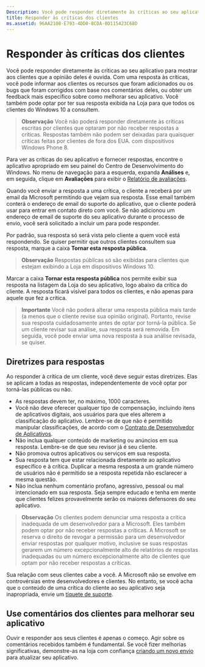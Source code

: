 ```yaml
---
Description: Você pode responder diretamente às críticas ao seu aplicativo para mostrar aos clientes que a opinião deles é ouvida.
title: Responder às críticas dos clientes
ms.assetid: 96AA2108-E793-4DD0-8CDA-0D115423C68D
---
```


# Responder às críticas dos clientes


Você pode responder diretamente às críticas ao seu aplicativo para mostrar aos clientes que a opinião deles é ouvida. Com uma resposta às críticas, você pode informar aos clientes os recursos que foram adicionados ou os bugs que foram corrigidos com base nos comentários deles, ou obter um feedback mais específico sobre como melhorar seu aplicativo. Você também pode optar por ter sua resposta exibida na Loja para que todos os clientes do Windows 10 a consultem.

> **Observação**  Você não poderá responder diretamente às críticas escritas por clientes que optaram por não receber respostas a críticas. Respostas também não podem ser deixadas para quaisquer críticas feitas por clientes de fora dos EUA. com dispositivos Windows Phone 8.

Para ver as críticas do seu aplicativo e fornecer respostas, encontre o aplicativo apropriado em seu painel do Centro de Desenvolvimento do Windows. No menu de navegação para a esquerda, expanda **Análises** e, em seguida, clique em **Avaliações** para exibir o [Relatório de avaliações](reviews-report.md).

Quando você enviar a resposta a uma crítica, o cliente a receberá por um email da Microsoft permitindo que vejam sua resposta. Esse email também conterá o endereço de email do suporte do aplicativo, que o cliente poderá usar para entrar em contato direto com você. Se não adicionou um endereço de email de suporte do seu aplicativo durante o processo de envio, você será solicitado a incluir um para pode responder.

Por padrão, sua resposta só será vista pelo cliente a quem você está respondendo. Se quiser permitir que outros clientes consultem sua resposta, marque a caixa **Tornar esta resposta pública**.

> **Observação**   Respostas públicas só são exibidas para clientes que estejam exibindo a Loja em dispositivos Windows 10.

Marcar a caixa **Tornar esta resposta pública** nos permite exibir sua resposta na listagem da Loja do seu aplicativo, logo abaixo da crítica do cliente. A resposta ficará visível para todos os clientes, e não apenas para aquele que fez a crítica.

> **Importante**  Você não poderá alterar uma resposta pública mais tarde (a menos que o cliente revise sua opinião original). Portanto, revise sua resposta cuidadosamente antes de optar por torná-la pública. Se um cliente revisar sua análise, sua resposta será removida. Em seguida, você pode enviar uma nova resposta à sua análise revisada, se quiser.

## Diretrizes para respostas


Ao responder à crítica de um cliente, você deve seguir estas diretrizes. Elas se aplicam a todas as respostas, independentemente de você optar por torná-las públicas ou não.

-   As respostas devem ter, no máximo, 1000 caracteres.
-   Você não deve oferecer qualquer tipo de compensação, incluindo itens de aplicativos digitais, aos usuários para que eles alterem a classificação do aplicativo. Lembre-se de que não é permitido manipular classificações, de acordo com o [Contrato de Desenvolvedor de Aplicativos](https://msdn.microsoft.com/library/windows/apps/hh694058).
-   Não inclua qualquer conteúdo de marketing ou anúncios em sua resposta. Lembre-se de que seu revisor já é seu cliente.
-   Não promova outros aplicativos ou serviços em sua resposta.
-   Sua resposta tem que estar relacionada diretamente ao aplicativo específico e à crítica. Duplicar a mesma resposta a um grande número de usuários não é permitido se a resposta repetida não esclarecer a mesma questão.
-   Não inclua nenhum comentário profano, agressivo, pessoal ou mal intencionado em sua resposta. Seja sempre educado e tenha em mente que clientes felizes provavelmente serão os maiores defensores do seu aplicativo.

> **Observação**  Os clientes podem denunciar uma resposta a crítica inadequada de um desenvolvedor para a Microsoft. Eles também podem optar por não receber respostas a críticas.
A Microsoft se reserva o direito de revogar a permissão para um desenvolvedor enviar respostas por qualquer motivo, inclusive se suas respostas gerarem um número excepcionalmente alto de relatórios de respostas inadequadas ou um número excepcionalmente alto de clientes que optam por não receber respostas a críticas.

Sua relação com seus clientes cabe a você. A Microsoft não se envolve em controvérsias entre desenvolvedores e clientes. No entanto, se você acha que o conteúdo de uma crítica do cliente ao seu aplicativo seja inapropriada, envie um [tíquete de suporte](http://go.microsoft.com/fwlink/p/?LinkID=401178).

## Use comentários dos clientes para melhorar seu aplicativo


Ouvir e responder aos seus clientes é apenas o começo. Agir sobre os comentários recebidos também é fundamental. Se você fizer melhorias significativas, demonstre-as na loja com confiança [criando um novo envio](app-submissions.md) para atualizar seu aplicativo.


<!--HONumber=Mar16_HO1-->


